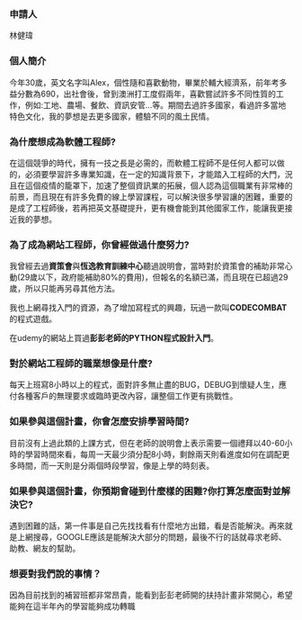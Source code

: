 <h3>申請人</h3>
<p>林健瑋</p>
<h3>個人簡介</h3>
<p>今年30歲，英文名字叫Alex，個性隨和喜歡動物，畢業於輔大經濟系，前年考多益分數為690，出社會後，曾到澳洲打工度假兩年，喜歡嘗試許多不同性質的工作，例如:工地、農場、餐飲、資訊安管...等。期間去過許多國家，看過許多當地特色文化，我的夢想是去更多國家，體驗不同的風土民情。
<h3>為什麼想成為軟體工程師?</h3>
<p>在這個競爭的時代，擁有一技之長是必需的，而軟體工程師不是任何人都可以做的，必須要學習許多專業知識，在一定的知識背景下，才能踏入工程師的大門，況且在這個疫情的籠罩下，加速了整個資訊業的拓展，個人認為這個職業有非常棒的前景，而且現在有許多免費的線上學習課程，可以解決很多學習讓的困難，重要的是成了工程師後，若再把英文基礎提升，更有機會能到其他國家工作，能讓我更接近我的夢想。</p>
<h3>為了成為網站工程師，你曾經做過什麼努力?</h3>
<p>我曾經去過<strong>資策會</strong>與<strong>恆逸教育訓練中心</strong>聽過說明會，當時對於資策會的補助非常心動(29歲以下，政府能補助80%的費用)，但報名的名額已滿，而且現在已超過29歲，所以只能再另尋其他方法。</p>
<p>我也上網尋找入門的資源，為了增加寫程式的興趣，玩過一款叫<strong>CODECOMBAT</strong>的程式遊戲。</p>
<p>在udemy的網站上買過<strong>彭彭老師的PYTHON程式設計入門</strong>。</p>
<h3>對於網站工程師的職業想像是什麼?</h3>
<p>每天上班寫8小時以上的程式，面對許多無止盡的BUG，DEBUG到懷疑人生，應付各種客戶的無理要求或臨時更改內容，讓整個工作更有挑戰性。</p>
<h3>如果參與這個計畫，你會怎麼安排學習時間?</h3>
<p>目前沒有上過此類的上課方式，但在老師的說明會上表示需要一個禮拜以40-60小時的學習時間來看，每周一天最少須分配8小時，剩餘兩天則看進度如何在調配更多時間，而一天則是分兩個時段學習，像是上學的時刻表。</p>
<h3>如果參與這個計畫，你預期會碰到什麼樣的困難?你打算怎麼面對並解決它?</h3>
<p>遇到困難的話，第一件事是自己先找找看有什麼地方出錯，看是否能解決。再來就是上網搜尋，GOOGLE應該是能解決大部分的問題，最後不行的話就尋求老師、助教、網友的幫助。</p>
<h3>想要對我們說的事情？</h3>
<p>因為目前找到的補習班都非常昂貴，能看到彭彭老師開的扶持計畫非常開心，希望能夠在這半年內的學習能夠成功轉職</p>
